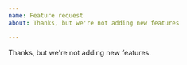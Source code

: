 ```yaml
---
name: Feature request
about: Thanks, but we're not adding new features

---
```


Thanks, but we're not adding new features.
